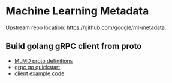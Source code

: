 # Machine Learning Metadata

Upstream repo location: <https://github.com/google/ml-metadata>.

## Build golang gRPC client from proto

* [MLMD proto definitions](https://github.com/google/ml-metadata/tree/master/ml_metadata/proto)
* [grpc go quickstart](https://grpc.io/docs/languages/go/quickstart/)
* [client example code](https://github.com/grpc/grpc-go/blob/master/examples/helloworld/greeter_client/main.go)
